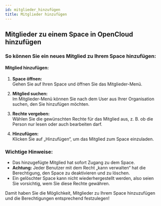```yaml
---
id: mitglieder_hinzufügen
title: Mitglieder hinzufügen
---
```


## Mitglieder zu einem Space in OpenCloud hinzufügen

### So können Sie ein neues Mitglied zu Ihrem Space hinzufügen:

#### Mitglied hinzufügen:

1. **Space öffnen:**  
   Gehen Sie auf Ihren Space und öffnen Sie das Mitglieder-Menü.

2. **Mitglied suchen:**  
   Im Mitglieder-Menü können Sie nach dem User aus Ihrer Organisation suchen, den Sie hinzufügen möchten.

3. **Rechte vergeben:**  
   Wählen Sie die gewünschten Rechte für das Mitglied aus, z. B. ob die Person nur lesen oder auch bearbeiten darf.

4. **Hinzufügen:**  
   Klicken Sie auf „Hinzufügen“, um das Mitglied zum Space einzuladen.

### Wichtige Hinweise:

- Das hinzugefügte Mitglied hat sofort Zugang zu dem Space.
- **Achtung:** Jeder Benutzer mit dem Recht „kann verwalten“ hat die Berechtigung, den Space zu deaktivieren und zu löschen.
- Ein gelöschter Space kann nicht wiederhergestellt werden, also seien Sie vorsichtig, wem Sie diese Rechte gewähren.

Damit haben Sie die Möglichkeit, Mitglieder zu Ihrem Space hinzuzufügen und die Berechtigungen entsprechend festzulegen!
